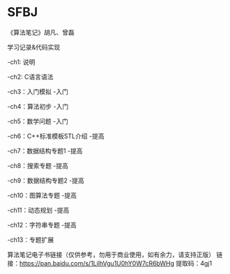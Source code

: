 # SFBJ

《算法笔记》胡凡、曾磊

学习记录&代码实现

  -ch1: 说明
  
  -ch2: C语言语法
  
  -ch3：入门模拟              -入门
  
  -ch4：算法初步              -入门
  
  -ch5：数学问题              -入门
  
  -ch6：C++标准模板STL介绍    -提高
  
  -ch7：数据结构专题1         -提高
  
  -ch8：搜索专题              -提高
  
  -ch9：数据结构专题2         -提高
  
  -ch10：图算法专题           -提高
  
  -ch11：动态规划             -提高
  
  -ch12：字符串专题           -提高
  
  -ch13：专题扩展


算法笔记电子书链接（仅供参考，勿用于商业使用，如有余力，请支持正版）
链接：https://pan.baidu.com/s/1LilhVgu1U0hY0W7cR6bWHg 
提取码：4gj1 
